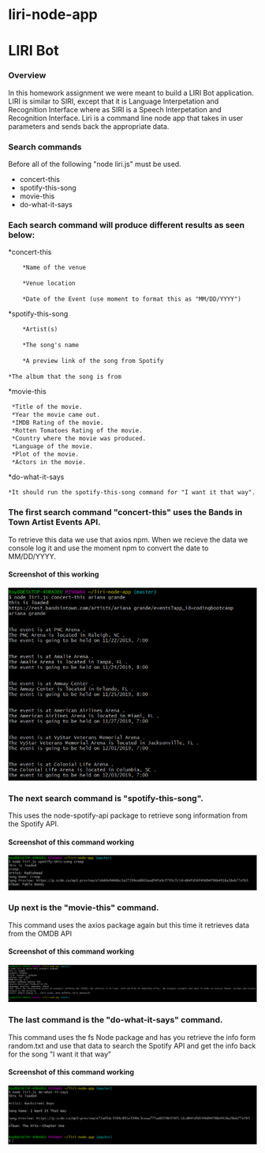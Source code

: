 # liri-node-app

<h1>LIRI Bot</h1>
<h3>Overview</h3>
<p>In this homework assignment we were meant to build a LIRI Bot application. LIRI is similar to SIRI, except that it is Language Interpetation and Recognition Interface where as SIRI is a Speech Interpetation and Recognition Interface. Liri is a command line node app that takes in user parameters and sends back the appropriate data.</p>

<h3>Search commands</h3>
<p>Before all of the following "node liri.js" must be used.</p>

<ul>
<li>concert-this</li>
<li>spotify-this-song</li>
<li>movie-this</li>
<li>do-what-it-says</li>
</ul>


<h3>Each search command will produce different results as seen below:</h3>

*concert-this
    
        *Name of the venue

        *Venue location

        *Date of the Event (use moment to format this as "MM/DD/YYYY")

        
*spotify-this-song

        *Artist(s)

        *The song's name

        *A preview link of the song from Spotify

    *The album that the song is from


*movie-this

     *Title of the movie.
     *Year the movie came out.
     *IMDB Rating of the movie.
     *Rotten Tomatoes Rating of the movie.
     *Country where the movie was produced.
     *Language of the movie.
     *Plot of the movie.
     *Actors in the movie.


*do-what-it-says

    *It should run the spotify-this-song command for "I want it that way".



### The first search command "concert-this" uses the Bands in Town Artist Events API.

<p>To retrieve this data we use that axios npm. When we recieve the data we console log it and use the moment npm to convert the date to MM/DD/YYYY.</p>

#### Screenshot of this working


![concert-this](./images/concert.png)



### The next search command is "spotify-this-song". 


<p>This uses the node-spotify-api package to retrieve song information from the Spotify API.</p>


#### Screenshot of this command working

![spotify-this-song](./images/spotify.png)




### Up next is the "movie-this" command.


<p>This command uses the axios package again but this time it retrieves data from the OMDB API</p>

#### Screenshot of this command working

![movie-this](./images/movie.jpg)


### The last command is the "do-what-it-says" command.


<p>This command uses the fs Node package and has you retrieve the info form random.txt and use that data to search the Spotify API and get the info back for the song "I want it that way" </p>


#### Screenshot of this command working

![do-this](./images/tasks.png)
